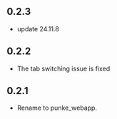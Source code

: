 ## 0.2.3
* update 24.11.8

## 0.2.2
* The tab switching issue is fixed

## 0.2.1
* Rename to punke_webapp.
